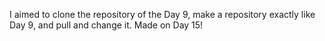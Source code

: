 I aimed to clone the repository of the Day 9, make a repository exactly like Day 9, and pull and change it.
Made on Day 15! 
